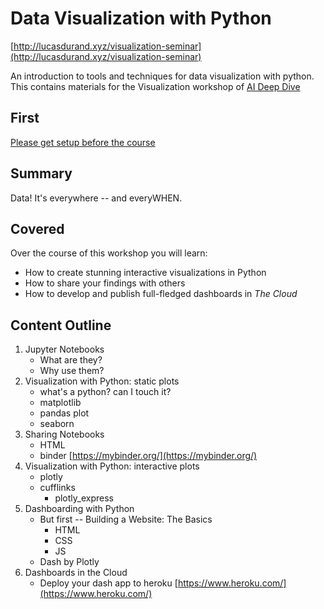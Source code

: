 # Data Visualization with Python

[http://lucasdurand.xyz/visualization-seminar](http://lucasdurand.xyz/visualization-seminar)

An introduction to tools and techniques for data visualization with 
python. This contains materials for the Visualization workshop of 
[AI Deep Dive](https://aideepdive.com/)

## First

[Please get setup before the course](README-setup.md)

## Summary

Data! It's everywhere -- and everyWHEN. 

## Covered

Over the course of this workshop you will learn:

* How to create stunning interactive visualizations in Python
* How to share your findings with others
* How to develop and publish full-fledged dashboards in *The Cloud*

## Content Outline

1. Jupyter Notebooks
	* What are they?
	* Why use them?
2. Visualization with Python: static plots
	* what's a python? can I touch it?
	* matplotlib
	* pandas plot
	* seaborn
2. Sharing Notebooks
	* HTML 
	* binder [https://mybinder.org/](https://mybinder.org/)
4. Visualization with Python: interactive plots
	* plotly
	* cufflinks
        * plotly_express
5. Dashboarding with Python
	* But first -- Building a Website: The Basics
		* HTML
		* CSS
		* JS
	* Dash by Plotly
6. Dashboards in the Cloud
	* Deploy your dash app to heroku [https://www.heroku.com/](https://www.heroku.com/)

